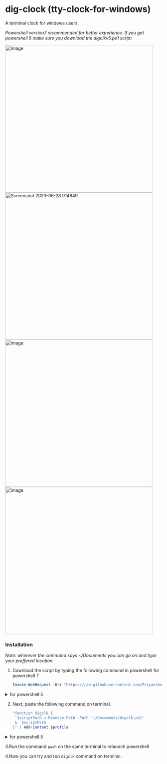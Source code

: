# dig-clock (tty-clock-for-windows)
A terminal clock for windows users.

*Powershell version7 recommended for better experience. If you got powershell 5 make sure you download the digclkv5.ps1 script*

<img width="472" alt="image" src="https://github.com/Priyanshu-1012/dig-clock/assets/39450902/be2c7c93-9a06-423a-9cf9-113e36aaea86">

<br>

<img width="472" alt="Screenshot 2023-06-28 014649" src="https://github.com/Priyanshu-1012/dig-clock/assets/39450902/fad5bb44-a1e8-424a-8230-9529b6a03385">
<br>
<img width="472" alt="image" src="https://github.com/Priyanshu-1012/dig-clock/assets/39450902/63adfb44-74b6-4acc-8a37-d46ec70ae6d3">

<br>
<img width="472" alt="image" src="https://github.com/Priyanshu-1012/dig-clock/assets/39450902/66a2ac5a-81c6-450e-bd6e-5a0fc647de0b">
<br>

### Installation

_Note: wherever the command says ~/Documents you can go on and type your preffered location._

1. Download the script by typing the following command in powershell
   for powershell 7
   ```powershell
   Invoke-WebRequest -Uri "https://raw.githubusercontent.com/Priyanshu-1012/dig-clock/master/digclk.ps1" | Select-Object -ExpandProperty Content | Out-File -FilePath ~/Documents/digclk.ps1 -Encoding UTF8
   ```
   
<details>
<summary>for powershell 5</summary>
<br>
    
```powershell
   Invoke-WebRequest -Uri "https://raw.githubusercontent.com/Priyanshu-1012/dig-clock/master/digclkv5.ps1" | Select-Object -ExpandProperty Content | Out-File -FilePath ~/Documents/digclkv5.ps1 -Encoding UTF8
   ```

</details>
   
   
2. Next, paste the following command on terminal.
   ```powershell
   "function digclk {
    `$scriptPath = Resolve-Path -Path '~/Documents/digclk.ps1'
    & `$scriptPath
   }" | Add-Content $profile
   ```
   
<details>
<summary>for powershell 5</summary>
<br>

   ```powershell
   "function digclk {
    `$scriptPath = Resolve-Path -Path '~/Documents/digclkv5.ps1'
    & `$scriptPath
   }" | Add-Content $profile
   ```
</details>
   
3.Run the command ```pwsh``` on the same terminal to relaunch powershell

4.Now you can try and run ```digclk``` command on terminal.
